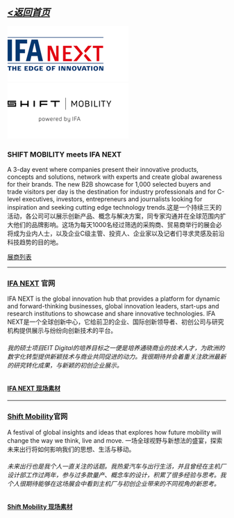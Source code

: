 _[<返回首页](https://github.com/Jeremiah-Y/IFA2020/blob/master/IFA%202020%20%E6%8A%A5%E9%81%93%E8%AE%A1%E5%88%92/IFA2020%20%E6%8A%A5%E9%81%93%E8%AE%A1%E5%88%92.md)_
--- 

[![IFA NEXT](https://github.com/Jeremiah-Y/IFA2020/blob/master/IFA%202020%20%E6%8A%A5%E9%81%93%E8%AE%A1%E5%88%92/img/IFA_NEXT_XSTabletUpright2019.png)](https://b2b.ifa-berlin.com/IFA/IFANEXT/) [![SHIFT](https://github.com/Jeremiah-Y/IFA2020/blob/master/IFA%202020%20%E6%8A%A5%E9%81%93%E8%AE%A1%E5%88%92/img/shift_mobility_XSTabletUpright2019.png)](https://b2b.ifa-berlin.com/IFA/ConventionsConferences/Shiftautomotive/)

###  **SHIFT MOBILITY meets IFA NEXT**

A 3-day event where companies present their innovative products, concepts and solutions, network with experts and create global awareness for their brands. The new B2B showcase for 1,000 selected buyers and trade visitors per day is the destination for industry professionals and for C-level executives, investors, entrepreneurs and journalists looking for inspiration and seeking cutting edge technology trends.这是一个持续三天的活动，各公司可以展示创新产品、概念与解决方案，同专家沟通并在全球范围内扩大他们的品牌影响。这场为每天1000名经过筛选的采购商、贸易商举行的展会必将成为业内人士，以及企业C级主管、投资人、企业家以及记者们寻求灵感及前沿科技趋势的目的地。

[展商列表](https://github.com/Jeremiah-Y/IFA2020/blob/master/IFA%202020%20%E6%8A%A5%E9%81%93%E8%AE%A1%E5%88%92/list%20of%20exhibitors/List-of-Exhibitors-SHIFT-MOBILITY.pdf)

---
### [IFA NEXT](https://b2b.ifa-berlin.com/IFA/IFANEXT/) 官网


IFA NEXT is the global innovation hub that provides a platform for dynamic and forward-thinking businesses, global innovation leaders, start-ups and research institutions to showcase and share innovative technologies. IFA NEXT是一个全球创新中心，它给前卫的企业、国际创新领导者、初创公司与研究机构提供展示与纷纷向创新技术的平台。

###### _我的硕士项目EIT Digital的培养目标之一便是培养通晓商业的技术人才，为欧洲的数字化转型提供新颖技术与商业共同促进的动力。我很期待并会着重关注欧洲最新的研究转化成果，与新颖的初创企业展示。_

#### [IFA NEXT 现场素材](https://github.com/Jeremiah-Y/IFA2020/blob/master/IFA%202020%20%E6%8A%A5%E9%81%93%E8%AE%A1%E5%88%92/IFA%20NEXT%20%E7%8E%B0%E5%9C%BA%E7%B4%A0%E6%9D%90.md)

---
### [Shift Mobility](https://shift-mobility-ifa.com/)官网

A festival of global insights and ideas that explores how future mobility will change the way we think, live and move. 一场全球视野与新想法的盛宴，探索未来出行将如何影响我们的思想、生活与移动。

###### _未来出行也是我个人一直关注的话题。我热爱汽车与出行生活，并且曾经在主机厂设计部工作过两年，参与过多款量产、概念车的设计，积累了很多经验与思考。我个人很期待能够在这场展会中看到主机厂与初创企业带来的不同视角的新思考。_

#### [Shift Mobility 现场素材](https://github.com/Jeremiah-Y/IFA2020/blob/master/IFA%202020%20%E6%8A%A5%E9%81%93%E8%AE%A1%E5%88%92/Shift%20Mobility%E7%8E%B0%E5%9C%BA%E7%B4%A0%E6%9D%90.md)





